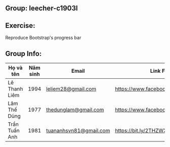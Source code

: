 ## Group: leecher-c1903l
## Exercise:
Reproduce Bootstrap's progress bar

## Group Info:

Họ và tên        | Năm sinh      | Email                  | Link Facebook
------------     | ------------- | -----------------      | ------------
Lê Thanh Liêm    | 1994          | leliem28@gmail.com     | https://www.facebook.com/linh.phong.9235
Lâm Thế Dũng     | 1977          | thedunglam@gmail.com   | https://www.facebook.com/Dung.LinShi
Trần Tuấn Anh    | 1981          | tuananhsvn81@gmail.com | https://bit.ly/2THZWXm
